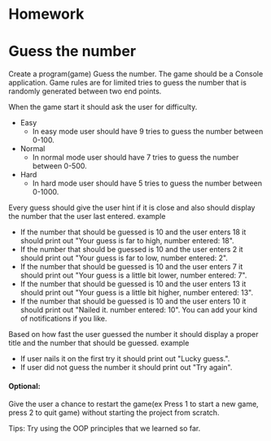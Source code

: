 # Homework

# Guess the number

 Create a program(game) Guess the number.
The game should be a Console application.
Game rules are for limited tries to guess the number that is randomly generated between two end points.

When the game start it should ask the user for difficulty.
* Easy 
	- In easy mode user should have 9 tries to guess the number between 0-100.
* Normal
	- In normal mode user should have 7 tries to guess the number between 0-500.
* Hard
	- In hard mode user should have 5 tries to guess the number between 0-1000.

Every guess should give the user hint if it is close and also should display the number that the user last entered.
example
- If the number that should be guessed is 10 and the user enters 18 it should print out "Your guess is far to high, number entered: 18".
- If the number that should be guessed is 10 and the user enters 2 it should print out "Your guess is far to low, number entered: 2".
- If the number that should be guessed is 10 and the user enters 7 it should print out "Your guess is a little bit lower, number entered: 7".
- If the number that should be guessed is 10 and the user enters 13 it should print out "Your guess is a little bit higher, number entered: 13".
- If the number that should be guessed is 10 and the user enters 10 it should print out "Nailed it. number entered: 10".
You can add your kind of notifications if you like.

Based on how fast the user guessed the number it should display a proper title and the number that should be guessed.
example
- If user nails it on the first try it should print out "Lucky guess.".
- If user did not guess the number it should print out "Try again".

#### Optional: 
Give the user a chance to restart the game(ex Press 1 to start a new game, press 2 to quit game) without starting the project from scratch.

Tips: Try using the OOP principles that we learned so far.
